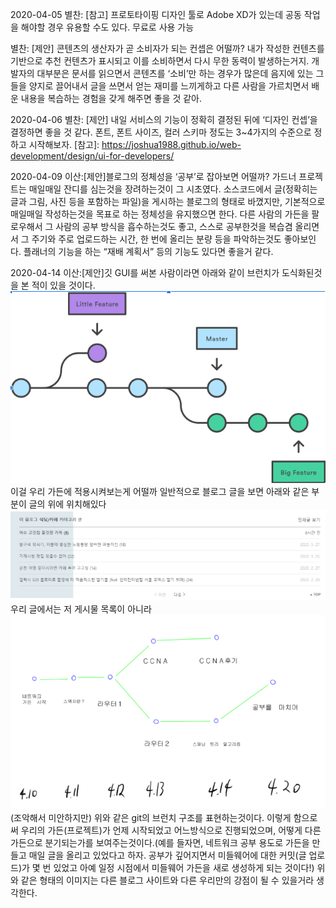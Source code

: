 2020-04-05
별찬: [참고] 프로토타이핑 디자인 툴로 Adobe XD가 있는데 공동 작업을 해야할 경우 유용할 수도 있다. 무료로 사용 가능

별찬: [제안] 콘텐츠의 생산자가 곧 소비자가 되는 컨셉은 어떨까? 내가 작성한 컨텐츠를 기반으로 추천 컨텐츠가 표시되고 이를 소비하면서 다시 무한 동력이 발생하는거지. 개발자의 대부분은 문서를 읽으면서 콘텐츠를 ‘소비’만 하는 경우가 많은데 음지에 있는 그들을 양지로 끌어내서 글을 쓰면서 얻는 재미를 느끼게하고 다른 사람을 가르치면서 배운 내용을 복습하는 경험을 갖게 해주면 좋을 것 같아.

2020-04-06
별찬: [제안] 내일 서비스의 기능이 정확히 결정된 뒤에 ‘디자인 컨셉’을 결정하면 좋을 것 같다. 폰트, 폰트 사이즈, 컬러 스키마 정도는 3~4가지의 수준으로 정하고 시작해보자.
 [참고]: https://joshua1988.github.io/web-development/design/ui-for-developers/


2020-04-09
이산:[제안]블로그의 정체성을 ‘공부’로 잡아보면 어떨까? 가드너 프로젝트는 매일매일 잔디를 심는것을 장려하는것이 그 시초였다. 소스코드에서 글(정확히는 글과 그림, 사진 등을 포함하는 파일)을 게시하는 블로그의 형태로 바꼈지만, 기본적으로 매일매일 작성하는것을 목표로 하는 정체성을 유지했으면 한다. 다른 사람의 가든을 팔로우해서 그 사람의 공부 방식을 흡수하는것도 좋고, 스스로 공부한것을 복습겸 올리면서 그 주기와 주로 업로드하는 시간, 한 번에 올리는 분량 등을 파악하는것도 좋아보인다. 플래너의 기능을 하는 “재배 계획서” 등의 기능도 있다면 좋을거 같다.

2020-04-14
이산:[제안]깃 GUI를 써본 사람이라면 아래와 같이 브런치가 도식화된것을 본 적이 있을 것이다.
![branch git](./image/04151.PNG)
이걸 우리 가든에 적용시켜보는게 어떨까
일반적으로 블로그 글을 보면 아래와 같은 부분이 글의 위에 위치해있다
![header common](./image/04152.PNG)
우리 글에서는 저 게시물 목록이 아니라
![header our](./image/04153.PNG)
(조악해서 미안하지만) 위와 같은 git의 브런치 구조를 표현하는것이다. 이렇게 함으로써 우리의 가든(프로젝트)가 언제 시작되었고 어느방식으로 진행되었으며, 어떻게 다른 가든으로 분기되는가를 보여주는것이다.(예를 들자면, 네트워크 공부 용도로 가든을 만들고 매일 글을 올리고 있었다고 하자. 공부가 깊어지면서 미들웨어에 대한 커밋(글 업로드)가 몇 번 있었고 아예 일정 시점에서 미들웨어 가든을 새로 생성하게 되는 것이다!)
위와 같은 형태의 이미지는 다른 블로그 사이트와 다른 우리만의 강점이 될 수 있을거라 생각한다.
